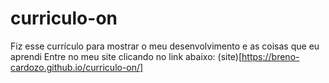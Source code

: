 # curriculo-on
Fiz esse currículo para mostrar o meu desenvolvimento e as coisas que eu aprendi
Entre no meu site clicando no link abaixo:
(site)[https://breno-cardozo.github.io/curriculo-on/]
